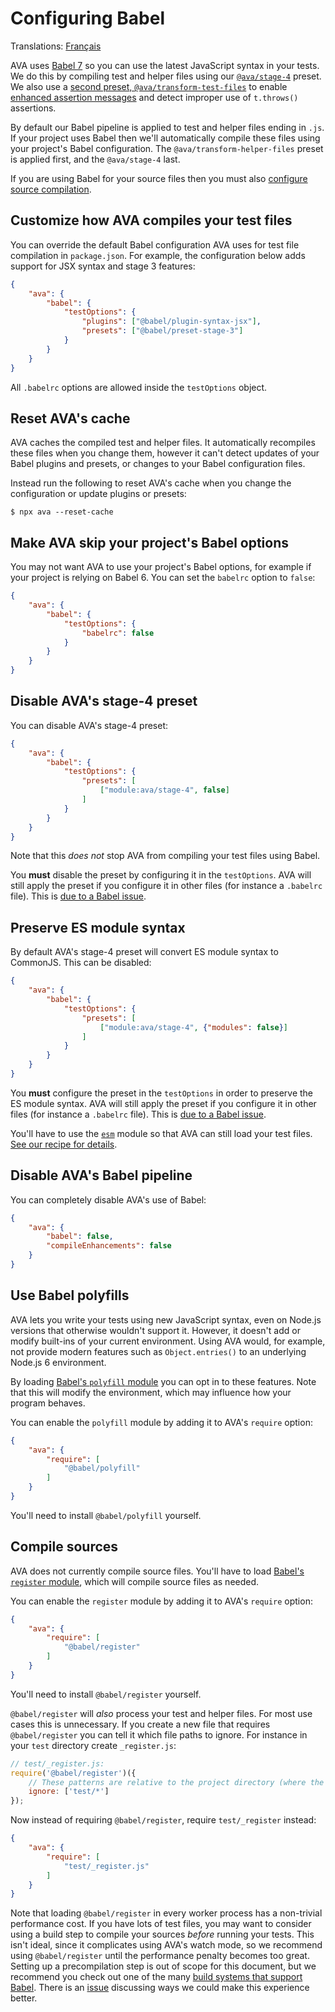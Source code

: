 # Configuring Babel

Translations: [Français](https://github.com/avajs/ava-docs/blob/master/fr_FR/docs/recipes/babel.md)

AVA uses [Babel 7](https://babeljs.io) so you can use the latest JavaScript syntax in your tests. We do this by compiling test and helper files using our [`@ava/stage-4`](https://github.com/avajs/babel-preset-stage-4) preset. We also use a [second preset, `@ava/transform-test-files`](https://github.com/avajs/babel-preset-transform-test-files) to enable [enhanced assertion messages](../../readme#enhanced-assertion-messages) and detect improper use of `t.throws()` assertions.

By default our Babel pipeline is applied to test and helper files ending in `.js`. If your project uses Babel then we'll automatically compile these files using your project's Babel configuration. The `@ava/transform-helper-files` preset is applied first, and the `@ava/stage-4` last.

If you are using Babel for your source files then you must also [configure source compilation](#compile-sources).

## Customize how AVA compiles your test files

You can override the default Babel configuration AVA uses for test file compilation in `package.json`. For example, the configuration below adds support for JSX syntax and stage 3 features:

```json
{
	"ava": {
		"babel": {
			"testOptions": {
				"plugins": ["@babel/plugin-syntax-jsx"],
				"presets": ["@babel/preset-stage-3"]
			}
		}
	}
}
```

All `.babelrc` options are allowed inside the `testOptions` object.

## Reset AVA's cache

AVA caches the compiled test and helper files. It automatically recompiles these files when you change them, however it can't detect updates of your Babel plugins and presets, or changes to your Babel configuration files.

Instead run the following to reset AVA's cache when you change the configuration or update plugins or presets:

```console
$ npx ava --reset-cache
```

## Make AVA skip your project's Babel options

You may not want AVA to use your project's Babel options, for example if your project is relying on Babel 6. You can set the `babelrc` option to `false`:

```json
{
	"ava": {
		"babel": {
			"testOptions": {
				"babelrc": false
			}
		}
	}
}
```

## Disable AVA's stage-4 preset

You can disable AVA's stage-4 preset:

```json
{
	"ava": {
		"babel": {
			"testOptions": {
				"presets": [
					["module:ava/stage-4", false]
				]
			}
		}
	}
}
```

Note that this *does not* stop AVA from compiling your test files using Babel.

You **must** disable the preset by configuring it in the `testOptions`. AVA will still apply the preset if you configure it in other files (for instance a `.babelrc` file). This is [due to a Babel issue](https://github.com/babel/babel/issues/7920).

## Preserve ES module syntax

By default AVA's stage-4 preset will convert ES module syntax to CommonJS. This can be disabled:

```json
{
	"ava": {
		"babel": {
			"testOptions": {
				"presets": [
					["module:ava/stage-4", {"modules": false}]
				]
			}
		}
	}
}
```

You **must** configure the preset in the `testOptions` in order to preserve the ES module syntax. AVA will still apply the preset if you configure it in other files (for instance a `.babelrc` file). This is [due to a Babel issue](https://github.com/babel/babel/issues/7920).

You'll have to use the [`esm`](https://github.com/standard-things/esm) module so that AVA can still load your test files. [See our recipe for details](./es-modules.md).

## Disable AVA's Babel pipeline

You can completely disable AVA's use of Babel:

```json
{
	"ava": {
		"babel": false,
		"compileEnhancements": false
	}
}
```

## Use Babel polyfills

AVA lets you write your tests using new JavaScript syntax, even on Node.js versions that otherwise wouldn't support it. However, it doesn't add or modify built-ins of your current environment. Using AVA would, for example, not provide modern features such as `Object.entries()` to an underlying Node.js 6 environment.

By loading [Babel's `polyfill` module](https://babeljs.io/docs/usage/polyfill/) you can opt in to these features. Note that this will modify the environment, which may influence how your program behaves.

You can enable the `polyfill` module by adding it to AVA's `require` option:

```json
{
	"ava": {
		"require": [
			"@babel/polyfill"
		]
	}
}
```

You'll need to install `@babel/polyfill` yourself.

## Compile sources

AVA does not currently compile source files. You'll have to load [Babel's `register` module](http://babeljs.io/docs/usage/require/), which will compile source files as needed.

You can enable the `register` module by adding it to AVA's `require` option:

```json
{
	"ava": {
		"require": [
			"@babel/register"
		]
	}
}
```

You'll need to install `@babel/register` yourself.

`@babel/register` will *also* process your test and helper files. For most use cases this is unnecessary. If you create a new file that requires `@babel/register` you can tell it which file paths to ignore. For instance in your `test` directory create `_register.js`:

```js
// test/_register.js:
require('@babel/register')({
	// These patterns are relative to the project directory (where the `package.json` file lives):
	ignore: ['test/*']
});
```

Now instead of requiring `@babel/register`, require `test/_register` instead:

```json
{
	"ava": {
		"require": [
			"test/_register.js"
		]
	}
}
```

Note that loading `@babel/register` in every worker process has a non-trivial performance cost. If you have lots of test files, you may want to consider using a build step to compile your sources *before* running your tests. This isn't ideal, since it complicates using AVA's watch mode, so we recommend using `@babel/register` until the performance penalty becomes too great. Setting up a precompilation step is out of scope for this document, but we recommend you check out one of the many [build systems that support Babel](http://babeljs.io/docs/setup/). There is an [issue](https://github.com/avajs/ava/issues/577) discussing ways we could make this experience better.
